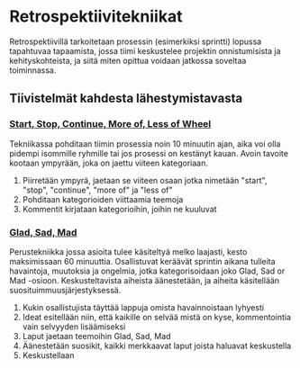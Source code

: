 # Retrospektiivitekniikat

Retrospektiivillä tarkoitetaan prosessin (esimerkiksi sprintti) lopussa tapahtuvaa tapaamista, jossa tiimi keskustelee projektin onnistumisista ja kehityskohteista, ja siitä miten opittua voidaan jatkossa soveltaa toiminnassa.

## Tiivistelmät kahdesta lähestymistavasta

### [Start, Stop, Continue, More of, Less of Wheel](http://retrospectivewiki.org/index.php?title=Start,_Stop,_Continue,_More_of,_Less_of_Wheel) 

Tekniikassa pohditaan tiimin prosessia noin 10 minuutin ajan, aika voi olla pidempi isommille ryhmille tai jos prosessi on kestänyt kauan. Avoin tavoite kootaan ympyrään, joka on jaettu viiteen kategoriaan.

1. Piirretään ympyrä, jaetaan se viiteen osaan jotka nimetään "start", "stop", "continue", "more of" ja "less of" 
2. Pohditaan kategorioiden viittaamia teemoja
3. Kommentit kirjataan kategorioihin, joihin ne kuuluvat

### [Glad, Sad, Mad](http://retrospectivewiki.org/index.php?title=Glad,_Sad,_Mad)

Perustekniikka jossa asioita tulee käsiteltyä melko laajasti, kesto maksimissaan 60 minuuttia. Osallistuvat keräävät sprintin aikana tulleita havaintoja, muutoksia ja ongelmia, jotka kategorisoidaan joko Glad, Sad or Mad -osioon. Keskusteltavista aiheista äänestetään, ja aiheita käsitellään suosituimmuusjärjestyksessä.

1. Kukin osallistujista täyttää lappuja omista havainnoistaan lyhyesti
2. Ideat esitellään niin, että kaikille on selvää mistä on kyse, kommentointia vain selvyyden lisäämiseksi
3. Laput jaetaan teemoihin Glad, Sad, Mad
4. Äänestetään suosikit, kaikki merkkaavat laput joista haluavat keskustella
5. Keskustellaan
